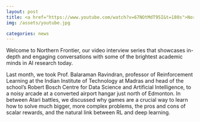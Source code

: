 ```yaml
---
layout: post
title: <a href="https://www.youtube.com/watch?v=67NOtMdT95I&t=180s">Northern Frontier: In conversation with Prof. Balaraman Ravindran</a>
img: /assets/youtube.jpg

categories: news
---
```

Welcome to Northern Frontier, our video interview series that showcases in-depth and engaging conversations with some of the brightest academic minds in AI research today.

Last month, we took Prof. Balaraman Ravindran, professor of Reinforcement Learning at the Indian Institute of Technology at Madras and head of the school’s Robert Bosch Centre for Data Science and Artificial Intelligence, to a noisy arcade at a converted airport hangar just north of Edmonton. In between Atari battles, we discussed why games are a crucial way to learn how to solve much bigger, more complex problems, the pros and cons of scalar rewards, and the natural link between RL and deep learning.


